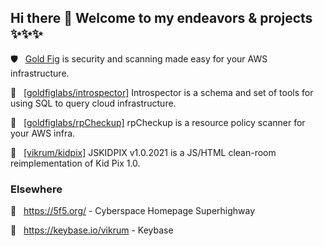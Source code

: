 ## Hi there 👋 Welcome to my endeavors & projects ✨✨✨

🛡 &nbsp; [Gold Fig](https://www.goldfiglabs.com/products/checkup/) is security and scanning made easy for your AWS infrastructure.

📝 &nbsp; [[goldfiglabs/introspector]](https://github.com/goldfiglabs/introspector) Introspector is a schema and set of tools for using SQL to query cloud infrastructure.

🔎 &nbsp; [[goldfiglabs/rpCheckup]](https://github.com/goldfiglabs/rpCheckup) rpCheckup is a resource policy scanner for your AWS infra. 

🎨 &nbsp; [[vikrum/kidpix]](https://github.com/vikrum/kidpix) JSKIDPIX v1.0.2021 is a JS/HTML clean-room reimplementation of Kid Pix 1.0.

### Elsewhere

🚧 &nbsp; https://5f5.org/ - Cyberspace Homepage Superhighway

🔑 &nbsp; https://keybase.io/vikrum - Keybase
